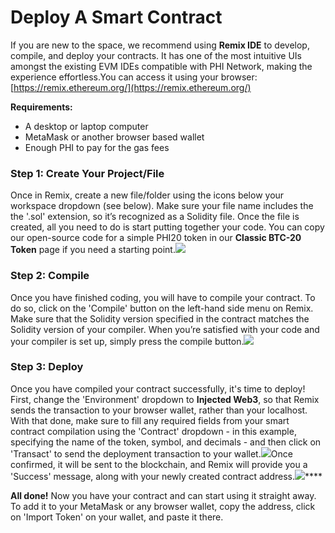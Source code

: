 # Deploy A Smart Contract

If you are new to the space, we recommend using **Remix IDE** to develop, compile, and deploy your contracts. It has one of the most intuitive UIs amongst the existing EVM IDEs compatible with PHI Network, making the experience effortless.You can access it using your browser: [https://remix.ethereum.org/](https://remix.ethereum.org/)​

**Requirements:**

* A desktop or laptop computer
* MetaMask or another browser based wallet
* Enough PHI to pay for the gas fees

### Step 1: Create Your Project/File <a href="#step-1-create-your-project-file" id="step-1-create-your-project-file"></a>

Once in Remix, create a new file/folder using the icons below your workspace dropdown (see below). Make sure your file name includes the the '.sol' extension, so it’s recognized as a Solidity file. Once the file is created, all you need to do is start putting together your code. You can copy our open-source code for a simple PHI20 token in our **Classic BTC-20 Token** page if you need a starting point.![](https://1479452965-files.gitbook.io/\~/files/v0/b/gitbook-x-prod.appspot.com/o/spaces%2Fw8N76RudwAt1Iyty0Cmd%2Fuploads%2Fb2chSshOzv5jWlNWdT5p%2FScreenshot%202022-02-07%20095729.jpg?alt=media\&token=81b1699a-ef1f-4407-b9d1-ed89a3e1e6e7)

### Step 2: Compile <a href="#step-2-compile" id="step-2-compile"></a>

Once you have finished coding, you will have to compile your contract. To do so, click on the 'Compile' button on the left-hand side menu on Remix. Make sure that the Solidity version specified in the contract matches the Solidity version of your compiler. When you’re satisfied with your code and your compiler is set up, simply press the compile button.![](https://1479452965-files.gitbook.io/\~/files/v0/b/gitbook-x-prod.appspot.com/o/spaces%2Fw8N76RudwAt1Iyty0Cmd%2Fuploads%2FW9purFdBe0MS2LHvCUcn%2FScreenshot%202022-02-07%20100042.jpg?alt=media\&token=ed13da47-715a-45b8-93ca-28bee42a4dd1)

### Step 3: Deploy <a href="#step-3-deploy" id="step-3-deploy"></a>

Once you have compiled your contract successfully, it's time to deploy! First, change the 'Environment' dropdown to **Injected Web3**, so that Remix sends the transaction to your browser wallet, rather than your localhost. With that done, make sure to fill any required fields from your smart contract compilation using the 'Contract' dropdown - in this example, specifying the name of the token, symbol, and decimals - and then click on 'Transact' to send the deployment transaction to your wallet.![](https://1479452965-files.gitbook.io/\~/files/v0/b/gitbook-x-prod.appspot.com/o/spaces%2Fw8N76RudwAt1Iyty0Cmd%2Fuploads%2FFYok5ql0XD4Px6OYdQGm%2FScreenshot%202022-02-07%20100112.jpg?alt=media\&token=8fc3fc3e-3231-48aa-9340-8b5aa59eeb5d)Once confirmed, it will be sent to the blockchain, and Remix will provide you a 'Success' message, along with your newly created contract address.![](https://1479452965-files.gitbook.io/\~/files/v0/b/gitbook-x-prod.appspot.com/o/spaces%2Fw8N76RudwAt1Iyty0Cmd%2Fuploads%2FHsRpK9oOPl8zh04euLo5%2FScreenshot%202022-02-07%20104815.jpg?alt=media\&token=af4d5a55-945e-40c9-b711-8f3048b0ac89)****

**All done!** Now you have your contract and can start using it straight away. To add it to your MetaMask or any browser wallet, copy the address, click on 'Import Token' on your wallet, and paste it there.
